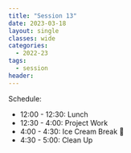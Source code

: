 ```yaml
---
title: "Session 13"
date: 2023-03-18
layout: single
classes: wide
categories:
  - 2022-23
tags:
  - session
header:
---
```


Schedule:
- 12:00 - 12:30: Lunch
- 12:30 - 4:00: Project Work
- 4:00 - 4:30: Ice Cream Break 🍦
- 4:30 - 5:00: Clean Up
